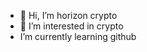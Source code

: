 - 👋 Hi, I’m horizon crypto
- 👀 I’m interested in crypto
-  I’m currently learning github

<!---
simonkie/simonkie is a ✨ special ✨ repository because its `README.md` (this file) appears on your GitHub profile.
You can click the Preview link to take a look at your changes.
--->
